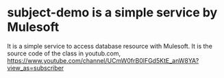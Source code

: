 # subject-demo is a simple service by Mulesoft
It is a simple service to access database resource with Mulesoft. It is the source code of the class in youtub.com, https://www.youtube.com/channel/UCmW0frB0lFGd5KtE_anW8YA?view_as=subscriber

